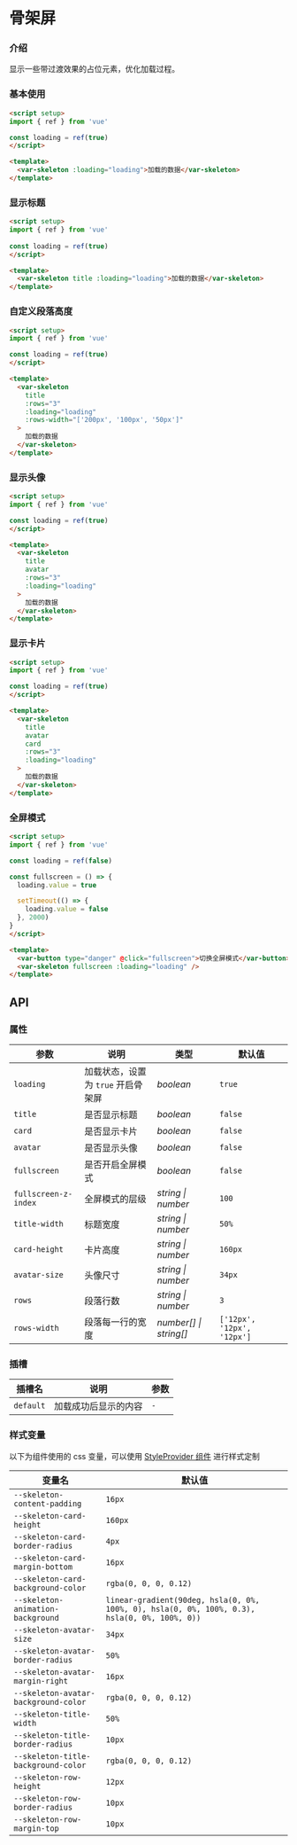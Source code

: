# 骨架屏

### 介绍
显示一些带过渡效果的占位元素，优化加载过程。

### 基本使用

```html
<script setup>
import { ref } from 'vue'

const loading = ref(true)
</script>

<template>
  <var-skeleton :loading="loading">加载的数据</var-skeleton>
</template>
```

### 显示标题

```html
<script setup>
import { ref } from 'vue'
  
const loading = ref(true)
</script>

<template>
  <var-skeleton title :loading="loading">加载的数据</var-skeleton>
</template>
```

### 自定义段落高度

```html
<script setup>
import { ref } from 'vue'

const loading = ref(true)
</script>

<template>
  <var-skeleton
    title
    :rows="3"
    :loading="loading"
    :rows-width="['200px', '100px', '50px']"
  >
    加载的数据
  </var-skeleton>
</template>
```

### 显示头像

```html
<script setup>
import { ref } from 'vue'

const loading = ref(true)
</script>

<template>
  <var-skeleton
    title
    avatar
    :rows="3"
    :loading="loading"
  >
    加载的数据
  </var-skeleton>
</template>
```

### 显示卡片

```html
<script setup>
import { ref } from 'vue'

const loading = ref(true)
</script>

<template>
  <var-skeleton
    title
    avatar
    card
    :rows="3"
    :loading="loading"
  >
    加载的数据
  </var-skeleton>
</template>
```

### 全屏模式

```html
<script setup>
import { ref } from 'vue'

const loading = ref(false)

const fullscreen = () => {
  loading.value = true

  setTimeout(() => {
    loading.value = false
  }, 2000)
}
</script>

<template>
  <var-button type="danger" @click="fullscreen">切换全屏模式</var-button>
  <var-skeleton fullscreen :loading="loading" />
</template>
```

## API

### 属性

| 参数 | 说明 | 类型 | 默认值 |
| --- | --- | --- | --- |
| `loading` | 加载状态，设置为 `true` 开启骨架屏 | _boolean_ | `true` |
| `title` | 是否显示标题 | _boolean_ | `false` |
| `card` | 是否显示卡片 | _boolean_ | `false` |
| `avatar` | 是否显示头像 | _boolean_ | `false` |
| `fullscreen` | 是否开启全屏模式 | _boolean_ | `false` |
| `fullscreen-z-index` | 全屏模式的层级 | _string \| number_ | `100` |
| `title-width` | 标题宽度 | _string \| number_ | `50%` |
| `card-height` | 卡片高度 | _string \| number_ | `160px` |
| `avatar-size` | 头像尺寸 | _string \| number_ | `34px` |
| `rows` | 段落行数 | _string \| number_ | `3` |
| `rows-width` | 段落每一行的宽度 | _number[] \| string[]_ | `['12px', '12px', '12px']` |

### 插槽

| 插槽名 | 说明 | 参数 |
| --- | --- | --- |
| `default` | 加载成功后显示的内容 | `-` |

### 样式变量

以下为组件使用的 css 变量，可以使用 [StyleProvider 组件](#/zh-CN/style-provider) 进行样式定制

| 变量名 | 默认值 |
| --- | --- |
| `--skeleton-content-padding` | `16px` |
| `--skeleton-card-height` | `160px` |
| `--skeleton-card-border-radius` | `4px` |
| `--skeleton-card-margin-bottom` | `16px` |
| `--skeleton-card-background-color` | `rgba(0, 0, 0, 0.12)` |
| `--skeleton-animation-background` | `linear-gradient(90deg, hsla(0, 0%, 100%, 0), hsla(0, 0%, 100%, 0.3), hsla(0, 0%, 100%, 0))` |
| `--skeleton-avatar-size` | `34px` |
| `--skeleton-avatar-border-radius` | `50%` |
| `--skeleton-avatar-margin-right` | `16px` |
| `--skeleton-avatar-background-color` | `rgba(0, 0, 0, 0.12)` |
| `--skeleton-title-width` | `50%` |
| `--skeleton-title-border-radius` | `10px` |
| `--skeleton-title-background-color` | `rgba(0, 0, 0, 0.12)` |
| `--skeleton-row-height` | `12px` |
| `--skeleton-row-border-radius` | `10px` |
| `--skeleton-row-margin-top` | `10px` |
